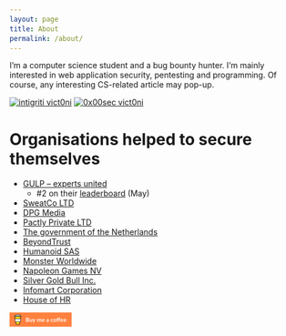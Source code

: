 ```yaml
---
layout: page
title: About
permalink: /about/
---
```


I’m a computer science student and a bug bounty hunter. I’m mainly interested in web application security, pentesting and programming. Of course, any interesting CS-related article may pop-up.

[![intigriti vict0ni](https://img.shields.io/badge/intigriti-%40vict0ni-blue?style=flat-square)](https://www.intigriti.com/profile/vict0ni) [![0x00sec vict0ni](https://img.shields.io/badge/0x00sec-%40vict0ni-black?style=flat-square)](https://0x00sec.org/u/vict0ni/)

# Organisations helped to secure themselves

* [GULP – experts united](https://www.gulp.de/)
	* #2 on their [leaderboard](https://www.intigriti.com/researcher/programs/randstad/gulp/leaderboard?alltime=true&severity=1) (May)
* [SweatCo LTD](https://sweatco.in/)
* [DPG Media](https://www.dpgmedia.be/nl)
* [Pactly Private LTD](https://pactly.ai)
* [The government of the Netherlands](https://www.government.nl/topics/cybercrime/fighting-cybercrime-in-the-netherlands/responsible-disclosure)
* [BeyondTrust](https://www.beyondtrust.com)
* [Humanoid SAS](https://www.frandroid.com/a-propos/)
* [Monster Worldwide](https://www.monster.com/career-advice/)
* [Napoleon Games NV](https://www.napoleongames.be/)
* [Silver Gold Bull Inc.](https://silvergoldbull.com)
* [Infomart Corporation](https://www.infomart.co.jp/e/information/index.asp)
* [House of HR](https://www.houseofhr.com/)

[![Buy me a coffee](https://raw.githubusercontent.com/victoni/victoni.github.io/master/images/rsz_rsz_lato-orange.png)](https://www.buymeacoffee.com/vict0ni)
